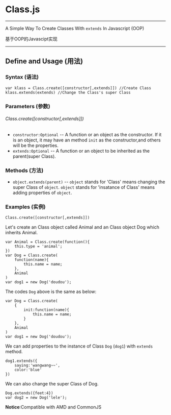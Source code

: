 # Class.js
---

A Simple Way To Create Classes With `extends` In Javascript (OOP)

基于OOP的Javascipt实现

---


## Define and Usage (用法)

### Syntax (语法)
	var klass = Class.create([constructor[,extends]]) //Create Class
	klass.extends(extends) //Change the Class's super Class
	
### Parameters (参数)
###### Class.create([constructor[,extends]])
- `constructor:Optional` -- A function or an object as the constructor. If it is an object, it may have an method `init` as the constructor,and others will be the properties.
- `extends:Optional` -- A function or an object to be inherited as the parent(super Class).

### Methods (方法)
- `object.extends(parent)` -- `object` stands for 'Class' means changing the super Class of `object`. `object` stands for 'insatance of Class' means adding properties of `object`.

### Examples (实例)
`Class.create([constructor[,extends]])`

Let's create an Class object called Animal and an Class object Dog which inherits Animal.

	var Animal = Class.create(function(){
		this.type = 'animal';
	})
	var Dog = Class.create(
		function(name){
			this.name = name;
		},
		Animal
	)
	var dog1 = new Dog('doudou');

The codes `Dog` above is the same as below:

	var Dog = Class.create(
		{
			init:function(name){
				this.name = name;
			}
		},
		Animal
	)
	var dog1 = new Dog('doudou');
	
We can add properties to the instance of Class `Dog` (`dog1`) with `extends` method.

	dog1.extends({
		saying:'wangwang~~',
		color:'blue'
	})

We can also change the super Class of Dog.

	Dog.extends({feet:4})
	var dog2 = new Dog('lele');

**Notice**:Compatible with AMD and CommonJS
